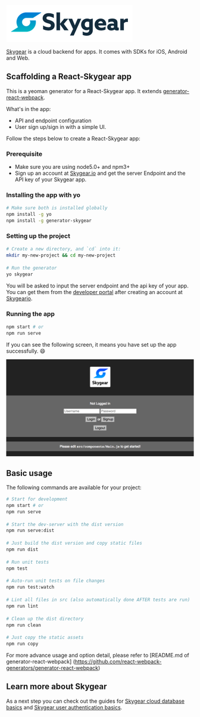 ![Skygear Logo](img/skygear-logo.png)

[Skygear](https://skygear.io) is a cloud backend for apps. It comes with SDKs for iOS, Android and Web.

## Scaffolding a React-Skygear app

This is a yeoman generator for a React-Skygear app. It extends [generator-react-webpack](https://github.com/react-webpack-generators/generator-react-webpack).

What's in the app:
- API and endpoint configuration
- User sign up/sign in with a simple UI.

Follow the steps below to create a React-Skygear app:

### Prerequisite

- Make sure you are using node5.0+ and npm3+
- Sign up an account at [Skygear.io](https://skygear.io) and get the server Endpoint and the API key of your Skygear app.

### Installing the app with yo

```bash
# Make sure both is installed globally
npm install -g yo
npm install -g generator-skygear
```

### Setting up the project

```bash
# Create a new directory, and `cd` into it:
mkdir my-new-project && cd my-new-project

# Run the generator
yo skygear
```
You will be asked to input the server endpoint and the api key of your app. You can get them from the [developer portal](https://portal.skygear.io/app/info) after creating an account at [Skygeario](https://skygear.io).

### Running the app

```bash
npm start # or
npm run serve
```

If you can see the following screen, it means you have set up the app successfully. :smile:

![Skygear scaffolding](img/skygear-scaffold.png)

## Basic usage
The following commands are available for your project:

```bash
# Start for development
npm start # or
npm run serve

# Start the dev-server with the dist version
npm run serve:dist

# Just build the dist version and copy static files
npm run dist

# Run unit tests
npm test

# Auto-run unit tests on file changes
npm run test:watch

# Lint all files in src (also automatically done AFTER tests are run)
npm run lint

# Clean up the dist directory
npm run clean

# Just copy the static assets
npm run copy
```

For more advance usage and option detail, please refer to [README.md of
generator-react-webpack]
(https://github.com/react-webpack-generators/generator-react-webpack)

## Learn more about Skygear
As a next step you can check out the guides for [Skygear cloud database basics](https://docs.skygear.io/guides/cloud-db/basics/js/) and [Skygear user authentication basics](https://docs.skygear.io/guides/auth/basics/js/).
